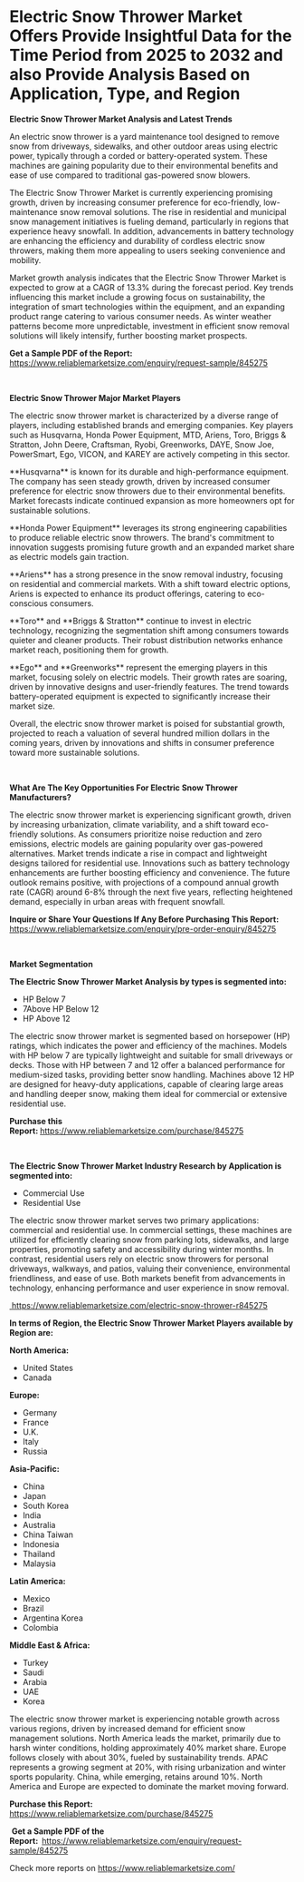 <p><h1>Electric Snow Thrower Market Offers Provide Insightful Data for the Time Period from 2025 to 2032 and also Provide Analysis Based on Application, Type, and Region</h1></p><p><strong>Electric Snow Thrower Market Analysis and Latest Trends</strong></p>
<p><p>An electric snow thrower is a yard maintenance tool designed to remove snow from driveways, sidewalks, and other outdoor areas using electric power, typically through a corded or battery-operated system. These machines are gaining popularity due to their environmental benefits and ease of use compared to traditional gas-powered snow blowers. </p><p>The Electric Snow Thrower Market is currently experiencing promising growth, driven by increasing consumer preference for eco-friendly, low-maintenance snow removal solutions. The rise in residential and municipal snow management initiatives is fueling demand, particularly in regions that experience heavy snowfall. In addition, advancements in battery technology are enhancing the efficiency and durability of cordless electric snow throwers, making them more appealing to users seeking convenience and mobility.</p><p>Market growth analysis indicates that the Electric Snow Thrower Market is expected to grow at a CAGR of 13.3% during the forecast period. Key trends influencing this market include a growing focus on sustainability, the integration of smart technologies within the equipment, and an expanding product range catering to various consumer needs. As winter weather patterns become more unpredictable, investment in efficient snow removal solutions will likely intensify, further boosting market prospects.</p></p>
<p><strong>Get a Sample PDF of the Report:&nbsp;</strong> <a href="https://www.reliablemarketsize.com/enquiry/request-sample/845275?utm_campaign=2944&utm_medium=2&utm_source=Github&utm_content=ia&utm_term=08042025&utm_id=electric-snow-thrower">https://www.reliablemarketsize.com/enquiry/request-sample/845275</a></p>
<p>&nbsp;</p>
<p><strong>Electric Snow Thrower Major Market Players</strong></p>
<p><p>The electric snow thrower market is characterized by a diverse range of players, including established brands and emerging companies. Key players such as Husqvarna, Honda Power Equipment, MTD, Ariens, Toro, Briggs & Stratton, John Deere, Craftsman, Ryobi, Greenworks, DAYE, Snow Joe, PowerSmart, Ego, VICON, and KAREY are actively competing in this sector.</p><p>**Husqvarna** is known for its durable and high-performance equipment. The company has seen steady growth, driven by increased consumer preference for electric snow throwers due to their environmental benefits. Market forecasts indicate continued expansion as more homeowners opt for sustainable solutions.</p><p>**Honda Power Equipment** leverages its strong engineering capabilities to produce reliable electric snow throwers. The brand's commitment to innovation suggests promising future growth and an expanded market share as electric models gain traction.</p><p>**Ariens** has a strong presence in the snow removal industry, focusing on residential and commercial markets. With a shift toward electric options, Ariens is expected to enhance its product offerings, catering to eco-conscious consumers.</p><p>**Toro** and **Briggs & Stratton** continue to invest in electric technology, recognizing the segmentation shift among consumers towards quieter and cleaner products. Their robust distribution networks enhance market reach, positioning them for growth.</p><p>**Ego** and **Greenworks** represent the emerging players in this market, focusing solely on electric models. Their growth rates are soaring, driven by innovative designs and user-friendly features. The trend towards battery-operated equipment is expected to significantly increase their market size.</p><p>Overall, the electric snow thrower market is poised for substantial growth, projected to reach a valuation of several hundred million dollars in the coming years, driven by innovations and shifts in consumer preference toward more sustainable solutions.</p></p>
<p>&nbsp;</p>
<p><strong>What Are The Key Opportunities For Electric Snow Thrower Manufacturers?</strong></p>
<p><p>The electric snow thrower market is experiencing significant growth, driven by increasing urbanization, climate variability, and a shift toward eco-friendly solutions. As consumers prioritize noise reduction and zero emissions, electric models are gaining popularity over gas-powered alternatives. Market trends indicate a rise in compact and lightweight designs tailored for residential use. Innovations such as battery technology enhancements are further boosting efficiency and convenience. The future outlook remains positive, with projections of a compound annual growth rate (CAGR) around 6-8% through the next five years, reflecting heightened demand, especially in urban areas with frequent snowfall.</p></p>
<p><strong>Inquire or Share Your Questions If Any Before Purchasing This Report:</strong> <a href="https://www.reliablemarketsize.com/enquiry/pre-order-enquiry/845275?utm_campaign=2944&utm_medium=2&utm_source=Github&utm_content=ia&utm_term=08042025&utm_id=electric-snow-thrower">https://www.reliablemarketsize.com/enquiry/pre-order-enquiry/845275</a></p>
<p>&nbsp;</p>
<p><strong>Market Segmentation</strong></p>
<p><strong>The Electric Snow Thrower Market Analysis by types is segmented into:</strong></p>
<p><ul><li>HP Below 7</li><li>7Above HP Below 12</li><li>HP Above 12</li></ul></p>
<p><p>The electric snow thrower market is segmented based on horsepower (HP) ratings, which indicates the power and efficiency of the machines. Models with HP below 7 are typically lightweight and suitable for small driveways or decks. Those with HP between 7 and 12 offer a balanced performance for medium-sized tasks, providing better snow handling. Machines above 12 HP are designed for heavy-duty applications, capable of clearing large areas and handling deeper snow, making them ideal for commercial or extensive residential use.</p></p>
<p><strong>Purchase this Report:&nbsp;</strong><a href="https://www.reliablemarketsize.com/purchase/845275?utm_campaign=2944&utm_medium=2&utm_source=Github&utm_content=ia&utm_term=08042025&utm_id=electric-snow-thrower">https://www.reliablemarketsize.com/purchase/845275</a></p>
<p>&nbsp;</p>
<p><strong>The Electric Snow Thrower Market Industry Research by Application is segmented into:</strong></p>
<p><ul><li>Commercial Use</li><li>Residential Use</li></ul></p>
<p><p>The electric snow thrower market serves two primary applications: commercial and residential use. In commercial settings, these machines are utilized for efficiently clearing snow from parking lots, sidewalks, and large properties, promoting safety and accessibility during winter months. In contrast, residential users rely on electric snow throwers for personal driveways, walkways, and patios, valuing their convenience, environmental friendliness, and ease of use. Both markets benefit from advancements in technology, enhancing performance and user experience in snow removal.</p></p>
<p><a href="https://www.reliablemarketsize.com/electric-snow-thrower-r845275?utm_campaign=2944&utm_medium=2&utm_source=Github&utm_content=ia&utm_term=08042025&utm_id=electric-snow-thrower">&nbsp;https://www.reliablemarketsize.com/electric-snow-thrower-r845275</a></p>
<p><strong>In terms of Region, the Electric Snow Thrower Market Players available by Region are:</strong></p>
<p>
    <p> <strong> North America: </strong>
        <ul>
            <li>United States</li>
            <li>Canada</li>
        </ul>
        </p> 
    <p> <strong> Europe: </strong>
        <ul>
            <li>Germany</li>
            <li>France</li>
            <li>U.K.</li>
            <li>Italy</li>
            <li>Russia</li>
        </ul>
        </p> 
    <p> <strong> Asia-Pacific: </strong>
        <ul>
            <li>China</li>
            <li>Japan</li>
            <li>South Korea</li>
            <li>India</li>
            <li>Australia</li>
            <li>China Taiwan</li>
            <li>Indonesia</li>
            <li>Thailand</li>
            <li>Malaysia</li>
        </ul>
        </p> 
    <p> <strong> Latin America: </strong>
        <ul>
            <li>Mexico</li>
            <li>Brazil</li>
            <li>Argentina Korea</li>
            <li>Colombia</li>
        </ul>
        </p> 
    <p> <strong> Middle East & Africa: </strong>
        <ul>
            <li>Turkey</li>
            <li>Saudi</li>
            <li>Arabia</li>
            <li>UAE</li>
            <li>Korea</li>
        </ul>
    </p>
    </p>
<p><p>The electric snow thrower market is experiencing notable growth across various regions, driven by increased demand for efficient snow management solutions. North America leads the market, primarily due to harsh winter conditions, holding approximately 40% market share. Europe follows closely with about 30%, fueled by sustainability trends. APAC represents a growing segment at 20%, with rising urbanization and winter sports popularity. China, while emerging, retains around 10%. North America and Europe are expected to dominate the market moving forward.</p></p>
<p><strong>Purchase this Report: </strong><a href="https://www.reliablemarketsize.com/purchase/845275?utm_campaign=2944&utm_medium=2&utm_source=Github&utm_content=ia&utm_term=08042025&utm_id=electric-snow-thrower">https://www.reliablemarketsize.com/purchase/845275</a></p>
<p>&nbsp;<strong>Get a Sample PDF of the Report:&nbsp;&nbsp;</strong><a href="https://www.reliablemarketsize.com/enquiry/request-sample/845275?utm_campaign=2944&utm_medium=2&utm_source=Github&utm_content=ia&utm_term=08042025&utm_id=electric-snow-thrower">https://www.reliablemarketsize.com/enquiry/request-sample/845275</a></p>
<p><strong></strong></p>
<p>Check more reports on <a href="https://www.reliablemarketsize.com/?utm_campaign=2944&utm_medium=2&utm_source=Github&utm_content=ia&utm_term=08042025&utm_id=electric-snow-thrower">https://www.reliablemarketsize.com/</a></p>